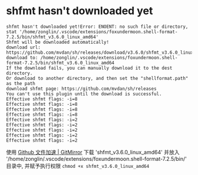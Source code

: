 # shfmt hasn't downloaded yet

```text
shfmt hasn't downloaded yet!Error: ENOENT: no such file or directory, stat '/home/zonglin/.vscode/extensions/foxundermoon.shell-format-7.2.5/bin/shfmt_v3.6.0_linux_amd64'
Shfmt will be downloaded automatically!
download url: https://github.com/mvdan/sh/releases/download/v3.6.0/shfmt_v3.6.0_linux_amd64
download to: /home/zonglin/.vscode/extensions/foxundermoon.shell-format-7.2.5/bin/shfmt_v3.6.0_linux_amd64
If the download fails, you can manually download it to the dest directory.
Or download to another directory, and then set the "shellformat.path" as the path
download shfmt page: https://github.com/mvdan/sh/releases
You can't use this plugin until the download is successful.
Effective shfmt flags: -i=8
Effective shfmt flags: -i=8
Effective shfmt flags: -i=8
Effective shfmt flags: -i=8
Effective shfmt flags: -i=2
Effective shfmt flags: -i=2
Effective shfmt flags: -i=2
Effective shfmt flags: -i=2
Effective shfmt flags: -i=2
```

使用 [Github 文件加速 | GitMirror] 下载 'shfmt_v3.6.0_linux_amd64'
并放入 '/home/zonglin/.vscode/extensions/foxundermoon.shell-format-7.2.5/bin/' 目录中,
并赋予执行权限 `chmod +x shfmt_v3.6.0_linux_amd64`

[Github 文件加速 | GitMirror]: https://gitmirror.com/files.html
